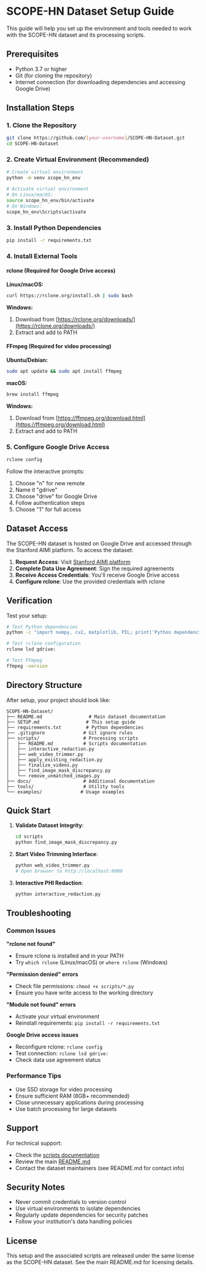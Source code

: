 # SCOPE-HN Dataset Setup Guide

This guide will help you set up the environment and tools needed to work with the SCOPE-HN dataset and its processing scripts.

## Prerequisites

- Python 3.7 or higher
- Git (for cloning the repository)
- Internet connection (for downloading dependencies and accessing Google Drive)

## Installation Steps

### 1. Clone the Repository

```bash
git clone https://github.com/[your-username]/SCOPE-HN-Dataset.git
cd SCOPE-HN-Dataset
```

### 2. Create Virtual Environment (Recommended)

```bash
# Create virtual environment
python -m venv scope_hn_env

# Activate virtual environment
# On Linux/macOS:
source scope_hn_env/bin/activate
# On Windows:
scope_hn_env\Scripts\activate
```

### 3. Install Python Dependencies

```bash
pip install -r requirements.txt
```

### 4. Install External Tools

#### rclone (Required for Google Drive access)

**Linux/macOS:**
```bash
curl https://rclone.org/install.sh | sudo bash
```

**Windows:**
1. Download from [https://rclone.org/downloads/](https://rclone.org/downloads/)
2. Extract and add to PATH

#### FFmpeg (Required for video processing)

**Ubuntu/Debian:**
```bash
sudo apt update && sudo apt install ffmpeg
```

**macOS:**
```bash
brew install ffmpeg
```

**Windows:**
1. Download from [https://ffmpeg.org/download.html](https://ffmpeg.org/download.html)
2. Extract and add to PATH

### 5. Configure Google Drive Access

```bash
rclone config
```

Follow the interactive prompts:
1. Choose "n" for new remote
2. Name it "gdrive"
3. Choose "drive" for Google Drive
4. Follow authentication steps
5. Choose "1" for full access

## Dataset Access

The SCOPE-HN dataset is hosted on Google Drive and accessed through the Stanford AIMI platform. To access the dataset:

1. **Request Access**: Visit [Stanford AIMI platform](https://aimi.stanford.edu)
2. **Complete Data Use Agreement**: Sign the required agreements
3. **Receive Access Credentials**: You'll receive Google Drive access
4. **Configure rclone**: Use the provided credentials with rclone

## Verification

Test your setup:

```bash
# Test Python dependencies
python -c "import numpy, cv2, matplotlib, PIL; print('Python dependencies OK')"

# Test rclone configuration
rclone lsd gdrive:

# Test FFmpeg
ffmpeg -version
```

## Directory Structure

After setup, your project should look like:

```
SCOPE-HN-Dataset/
├── README.md                 # Main dataset documentation
├── SETUP.md                 # This setup guide
├── requirements.txt         # Python dependencies
├── .gitignore              # Git ignore rules
├── scripts/                # Processing scripts
│   ├── README.md           # Scripts documentation
│   ├── interactive_redaction.py
│   ├── web_video_trimmer.py
│   ├── apply_existing_redaction.py
│   ├── finalize_videos.py
│   ├── find_image_mask_discrepancy.py
│   └── remove_unmatched_images.py
├── docs/                   # Additional documentation
├── tools/                  # Utility tools
└── examples/              # Usage examples
```

## Quick Start

1. **Validate Dataset Integrity**:
   ```bash
   cd scripts
   python find_image_mask_discrepancy.py
   ```

2. **Start Video Trimming Interface**:
   ```bash
   python web_video_trimmer.py
   # Open browser to http://localhost:8080
   ```

3. **Interactive PHI Redaction**:
   ```bash
   python interactive_redaction.py
   ```

## Troubleshooting

### Common Issues

**"rclone not found"**
- Ensure rclone is installed and in your PATH
- Try `which rclone` (Linux/macOS) or `where rclone` (Windows)

**"Permission denied" errors**
- Check file permissions: `chmod +x scripts/*.py`
- Ensure you have write access to the working directory

**"Module not found" errors**
- Activate your virtual environment
- Reinstall requirements: `pip install -r requirements.txt`

**Google Drive access issues**
- Reconfigure rclone: `rclone config`
- Test connection: `rclone lsd gdrive:`
- Check data use agreement status

### Performance Tips

- Use SSD storage for video processing
- Ensure sufficient RAM (8GB+ recommended)
- Close unnecessary applications during processing
- Use batch processing for large datasets

## Support

For technical support:
- Check the [scripts documentation](scripts/README.md)
- Review the main [README.md](README.md)
- Contact the dataset maintainers (see README.md for contact info)

## Security Notes

- Never commit credentials to version control
- Use virtual environments to isolate dependencies
- Regularly update dependencies for security patches
- Follow your institution's data handling policies

## License

This setup and the associated scripts are released under the same license as the SCOPE-HN dataset. See the main README.md for licensing details.
